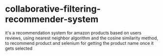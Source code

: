 # collaborative-filtering-recommender-system
it's a recommendation system for amazon products based on users reviews, using nearest neighbor algorithm and the cosine similarity method, to recommend product and selenium for getting the product name once it gets selected 
